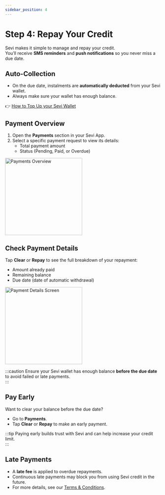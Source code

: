 ```yaml
---
sidebar_position: 4
---
```


# Step 4: Repay Your Credit  

Sevi makes it simple to manage and repay your credit.  
You’ll receive **SMS reminders** and **push notifications** so you never miss a due date.  


## Auto-Collection  
- On the due date, instalments are **automatically deducted** from your Sevi wallet.  
- Always make sure your wallet has enough balance.  

👉 [How to Top Up your Sevi Wallet](/docs/buyer/topup)  


## Payment Overview  
1. Open the **Payments** section in your Sevi App.  
2. Select a specific payment request to view its details:  
   - Total payment amount  
   - Status (Pending, Paid, or Overdue)  

<img src="/img/repay-order.png" alt="Payments Overview" width="250"/>  


## Check Payment Details  
Tap **Clear** or **Repay** to see the full breakdown of your repayment:  
- Amount already paid  
- Remaining balance  
- Due date (date of automatic withdrawal)  

<img src="/img/payment-details.png" alt="Payment Details Screen" width="250"/>  

:::caution
Ensure your Sevi wallet has enough balance **before the due date** to avoid failed or late payments.  
:::  


## Pay Early  
Want to clear your balance before the due date?  
- Go to **Payments**.  
- Tap **Clear** or **Repay** to make an early payment.  

:::tip
Paying early builds trust with Sevi and can help increase your credit limit.  
:::  


## Late Payments  
- A **late fee** is applied to overdue repayments.  
- Continuous late payments may block you from using Sevi credit in the future.  
- For more details, see our [Terms & Conditions](/termsConditions).  

<!-- <img src="/img/latepayment2.png" alt="Late Payment Warning" width="200"/> -->  
